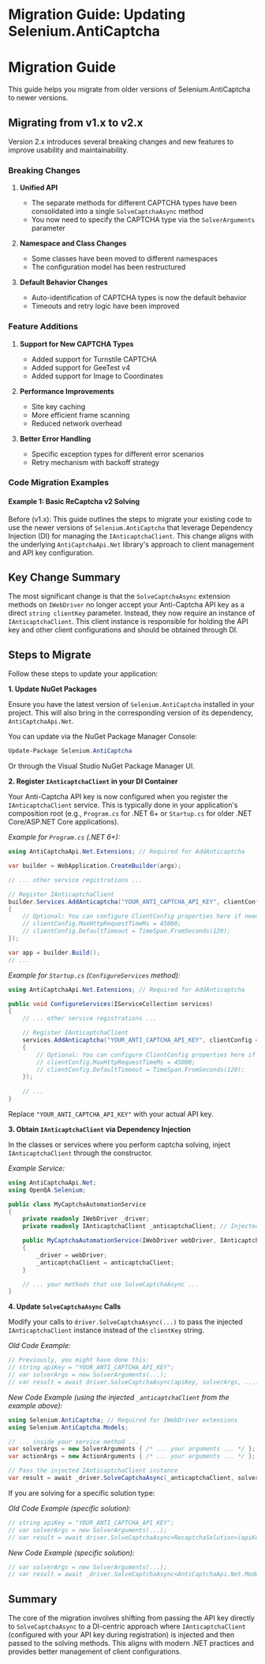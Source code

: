 # Migration Guide: Updating Selenium.AntiCaptcha
# Migration Guide

This guide helps you migrate from older versions of Selenium.AntiCaptcha to newer versions.

## Migrating from v1.x to v2.x

Version 2.x introduces several breaking changes and new features to improve usability and maintainability.

### Breaking Changes

1. **Unified API**
   - The separate methods for different CAPTCHA types have been consolidated into a single `SolveCaptchaAsync` method
   - You now need to specify the CAPTCHA type via the `SolverArguments` parameter

2. **Namespace and Class Changes**
   - Some classes have been moved to different namespaces
   - The configuration model has been restructured

3. **Default Behavior Changes**
   - Auto-identification of CAPTCHA types is now the default behavior
   - Timeouts and retry logic have been improved

### Feature Additions

1. **Support for New CAPTCHA Types**
   - Added support for Turnstile CAPTCHA
   - Added support for GeeTest v4
   - Added support for Image to Coordinates

2. **Performance Improvements**
   - Site key caching
   - More efficient frame scanning
   - Reduced network overhead

3. **Better Error Handling**
   - Specific exception types for different error scenarios
   - Retry mechanism with backoff strategy

### Code Migration Examples

#### Example 1: Basic ReCaptcha v2 Solving

Before (v1.x):
This guide outlines the steps to migrate your existing code to use the newer versions of `Selenium.AntiCaptcha` that leverage Dependency Injection (DI) for managing the `IAnticaptchaClient`. This change aligns with the underlying `AntiCaptchaApi.Net` library's approach to client management and API key configuration.

## Key Change Summary

The most significant change is that the `SolveCaptchaAsync` extension methods on `IWebDriver` no longer accept your Anti-Captcha API key as a direct `string clientKey` parameter. Instead, they now require an instance of `IAnticaptchaClient`. This client instance is responsible for holding the API key and other client configurations and should be obtained through DI.

## Steps to Migrate

Follow these steps to update your application:

**1. Update NuGet Packages**

Ensure you have the latest version of `Selenium.AntiCaptcha` installed in your project. This will also bring in the corresponding version of its dependency, `AntiCaptchaApi.Net`.

You can update via the NuGet Package Manager Console:
```powershell
Update-Package Selenium.AntiCaptcha
```
Or through the Visual Studio NuGet Package Manager UI.

**2. Register `IAnticaptchaClient` in your DI Container**

Your Anti-Captcha API key is now configured when you register the `IAnticaptchaClient` service. This is typically done in your application's composition root (e.g., `Program.cs` for .NET 6+ or `Startup.cs` for older .NET Core/ASP.NET Core applications).

*Example for `Program.cs` (.NET 6+):*
```csharp
using AntiCaptchaApi.Net.Extensions; // Required for AddAnticaptcha

var builder = WebApplication.CreateBuilder(args);

// ... other service registrations ...

// Register IAnticaptchaClient
builder.Services.AddAnticaptcha("YOUR_ANTI_CAPTCHA_API_KEY", clientConfig =>
{
    // Optional: You can configure ClientConfig properties here if needed
    // clientConfig.MaxHttpRequestTimeMs = 45000; 
    // clientConfig.DefaultTimeout = TimeSpan.FromSeconds(120);
});

var app = builder.Build();
// ...
```

*Example for `Startup.cs` (`ConfigureServices` method):*
```csharp
using AntiCaptchaApi.Net.Extensions; // Required for AddAnticaptcha

public void ConfigureServices(IServiceCollection services)
{
    // ... other service registrations ...

    // Register IAnticaptchaClient
    services.AddAnticaptcha("YOUR_ANTI_CAPTCHA_API_KEY", clientConfig =>
    {
        // Optional: You can configure ClientConfig properties here if needed
        // clientConfig.MaxHttpRequestTimeMs = 45000; 
        // clientConfig.DefaultTimeout = TimeSpan.FromSeconds(120);
    });
    
    // ...
}
```
Replace `"YOUR_ANTI_CAPTCHA_API_KEY"` with your actual API key.

**3. Obtain `IAnticaptchaClient` via Dependency Injection**

In the classes or services where you perform captcha solving, inject `IAnticaptchaClient` through the constructor.

*Example Service:*
```csharp
using AntiCaptchaApi.Net;
using OpenQA.Selenium;

public class MyCaptchaAutomationService
{
    private readonly IWebDriver _driver;
    private readonly IAnticaptchaClient _anticaptchaClient; // Injected client

    public MyCaptchaAutomationService(IWebDriver webDriver, IAnticaptchaClient anticaptchaClient)
    {
        _driver = webDriver;
        _anticaptchaClient = anticaptchaClient;
    }

    // ... your methods that use SolveCaptchaAsync ...
}
```

**4. Update `SolveCaptchaAsync` Calls**

Modify your calls to `driver.SolveCaptchaAsync(...)` to pass the injected `IAnticaptchaClient` instance instead of the `clientKey` string.

*Old Code Example:*
```csharp
// Previously, you might have done this:
// string apiKey = "YOUR_ANTI_CAPTCHA_API_KEY"; 
// var solverArgs = new SolverArguments(...);
// var result = await driver.SolveCaptchaAsync(apiKey, solverArgs, ...); 
```

*New Code Example (using the injected `_anticaptchaClient` from the example above):*
```csharp
using Selenium.AntiCaptcha; // Required for IWebDriver extensions
using Selenium.AntiCaptcha.Models;

// ... inside your service method ...
var solverArgs = new SolverArguments { /* ... your arguments ... */ };
var actionArgs = new ActionArguments { /* ... your arguments ... */ };

// Pass the injected IAnticaptchaClient instance
var result = await _driver.SolveCaptchaAsync(_anticaptchaClient, solverArgs, actionArgs); 
```

If you are solving for a specific solution type:

*Old Code Example (specific solution):*
```csharp
// string apiKey = "YOUR_ANTI_CAPTCHA_API_KEY";
// var solverArgs = new SolverArguments(...);
// var result = await driver.SolveCaptchaAsync<RecaptchaSolution>(apiKey, solverArgs, ...);
```

*New Code Example (specific solution):*
```csharp
// var solverArgs = new SolverArguments(...);
// var result = await _driver.SolveCaptchaAsync<AntiCaptchaApi.Net.Models.Solutions.RecaptchaSolution>(_anticaptchaClient, solverArgs, ...);
```

## Summary

The core of the migration involves shifting from passing the API key directly to `SolveCaptchaAsync` to a DI-centric approach where `IAnticaptchaClient` (configured with your API key during registration) is injected and then passed to the solving methods. This aligns with modern .NET practices and provides better management of client configurations.
